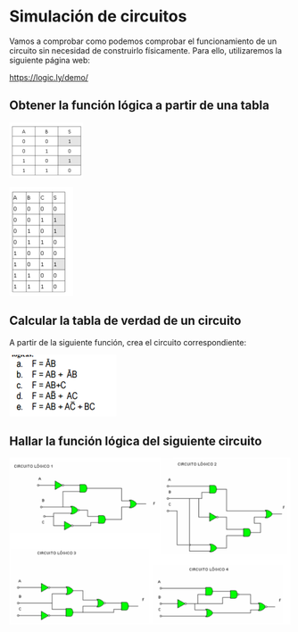 # Simulación de circuitos

Vamos a comprobar como podemos comprobar el funcionamiento de un circuito sin necesidad de construirlo físicamente. Para ello, utilizaremos la siguiente página web:

https://logic.ly/demo/

## Obtener la función lógica a partir de una tabla

![1](img/2023-01-18-09-26-30.png)

![2](img/2023-01-18-09-26-42.png)

## Calcular la tabla de verdad de un circuito

A partir de la siguiente función, crea el circuito correspondiente:

![3](img/2023-01-18-09-24-24.png)

## Hallar la función lógica del siguiente circuito

![4](img/2023-01-18-09-27-39.png)
